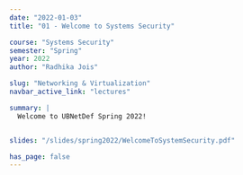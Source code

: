 ```yaml
---
date: "2022-01-03"
title: "01 - Welcome to Systems Security"

course: "Systems Security"
semester: "Spring"
year: 2022
author: "Radhika Jois"

slug: "Networking & Virtualization"
navbar_active_link: "lectures"

summary: |
  Welcome to UBNetDef Spring 2022!


slides: "/slides/spring2022/WelcomeToSystemSecurity.pdf"

has_page: false
---
```


